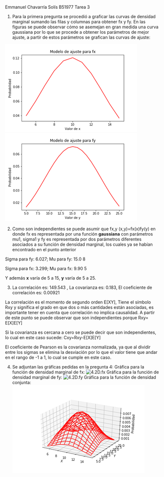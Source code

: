 Emmanuel Chavarría Solís B51977 Tarea 3

1. Para la primera pregunta se procedió a graficar las curvas de densidad marginal sumando las
    filas y columnas para obtener fx y fy. En las figuras se puede observar cómo se asemejan en gran
    medida una curva gaussiana por lo que se procede a obtener los parámetros de mejor ajuste, a
    partir de estos parámetros se grafican las curvas de ajuste:

![1.ajustex](1.ajustex.png)
![1.ajustey](1.ajustey.png)

2. Como son independientes se puede asumir que fx,y (x,y)=fx(x)fy(y) en donde fx es representada
    por una función **gaussiana** con parámetros mu1, sigma1 y fy es representada por dos
    parámetros diferentes asociados a su función de densidad marginal, los cuales ya se habían
    encontrado en el punto anterior

Sigma para fy: 6.027; Mu para fy: 15.0 8

Sigma para fx: 3.299; Mu para fx: 9.90 5

Y además **x** varía de 5 a 15, **y** varía de 5 a 25.

3. La correlación es: 149.543 , La covarianza es: 0.183, El coeficiente de correlación es: 0.00921

La correlación es el momento de segundo orden E[XY], Tiene el símbolo Rxy y significa el grado en que
dos o más cantidades están asociadas, es importante tener en cuenta que correlación no implica
causalidad. A partir de este punto se puede observar que son independientes porque Rxy= E[X]E[Y]

Si la covarianza es cercana a cero se puede decir que son independientes, lo cual en este caso sucede:
Cxy=Rxy-E[X]E[Y]

El coeficiente de Pearson es la covarianza normalizada, ya que al dividir entre los sigmas se elimina la
desviación por lo que el valor tiene que andar en el rango de -1 a 1, lo cual se cumple en este caso.

4. Se adjuntan las gráficas pedidas en la pregunta 4:
Gráfica para la función de densidad marginal de fx:
![4.2D.fx](4.2D.fx_png)
Gráfica para la función de densidad marginal de fy:
![4.2D.fy](4.2D.fy_png)
Gráfica para la función de densidad conjunta:
![4.3D](4.3D.png)

